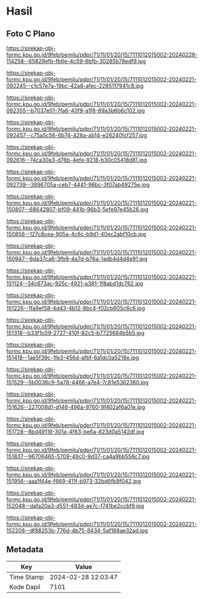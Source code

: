 # Hasil

## Foto C Plano

https://sirekap-obj-formc.kpu.go.id/9feb/pemilu/pdpr/71/11/01/20/15/7111012015002-20240228-114258--65829efb-fb6e-4c59-8bfb-30285b78edf9.jpg

https://sirekap-obj-formc.kpu.go.id/9feb/pemilu/pdpr/71/11/01/20/15/7111012015002-20240221-092245--c1c57e7a-19bc-42a8-afec-2285117941c8.jpg

https://sirekap-obj-formc.kpu.go.id/9feb/pemilu/pdpr/71/11/01/20/15/7111012015002-20240221-092355--b7037e01-7fa6-40f9-a1f8-89a3b6b6c102.jpg

https://sirekap-obj-formc.kpu.go.id/9feb/pemilu/pdpr/71/11/01/20/15/7111012015002-20240221-092457--c75a5c56-6b74-428a-ab14-e26240fcf257.jpg

https://sirekap-obj-formc.kpu.go.id/9feb/pemilu/pdpr/71/11/01/20/15/7111012015002-20240221-092616--74ca30a3-d76b-4efe-9218-b30c05418d81.jpg

https://sirekap-obj-formc.kpu.go.id/9feb/pemilu/pdpr/71/11/01/20/15/7111012015002-20240221-092739--3896705a-ceb7-4441-96bc-3f07ab49275e.jpg

https://sirekap-obj-formc.kpu.go.id/9feb/pemilu/pdpr/71/11/01/20/15/7111012015002-20240221-150807--68642807-bf09-441b-96b3-5efe97e45b26.jpg

https://sirekap-obj-formc.kpu.go.id/9feb/pemilu/pdpr/71/11/01/20/15/7111012015002-20240221-150856--127c8cea-905a-4c6c-b9d1-40ec2abf10cb.jpg

https://sirekap-obj-formc.kpu.go.id/9feb/pemilu/pdpr/71/11/01/20/15/7111012015002-20240221-150947--6da37ca8-3fb9-4a7d-b76a-1adb4d4d4e91.jpg

https://sirekap-obj-formc.kpu.go.id/9feb/pemilu/pdpr/71/11/01/20/15/7111012015002-20240221-151124--34c673ac-925c-4921-a381-1f8abd1dc762.jpg

https://sirekap-obj-formc.kpu.go.id/9feb/pemilu/pdpr/71/11/01/20/15/7111012015002-20240221-151226--1fa9ef58-4d43-4b12-8bc4-f02cb605c6c6.jpg

https://sirekap-obj-formc.kpu.go.id/9feb/pemilu/pdpr/71/11/01/20/15/7111012015002-20240221-151318--b33f1c09-2727-410f-82c5-b7725684b5b5.jpg

https://sirekap-obj-formc.kpu.go.id/9feb/pemilu/pdpr/71/11/01/20/15/7111012015002-20240221-151418--1ae5f39c-1fe3-456d-afbf-6a1dc0a5218e.jpg

https://sirekap-obj-formc.kpu.go.id/9feb/pemilu/pdpr/71/11/01/20/15/7111012015002-20240221-151529--5b0036c9-5a78-4466-a7e4-7c81e5362360.jpg

https://sirekap-obj-formc.kpu.go.id/9feb/pemilu/pdpr/71/11/01/20/15/7111012015002-20240221-151626--227008d1-d146-496a-9760-9f402af6a01e.jpg

https://sirekap-obj-formc.kpu.go.id/9feb/pemilu/pdpr/71/11/01/20/15/7111012015002-20240221-151728--8bd49119-301a-4f83-be6a-823d0a5142df.jpg

https://sirekap-obj-formc.kpu.go.id/9feb/pemilu/pdpr/71/11/01/20/15/7111012015002-20240221-151837--96706465-5709-49c0-9d37-ca4a9bb556c7.jpg

https://sirekap-obj-formc.kpu.go.id/9feb/pemilu/pdpr/71/11/01/20/15/7111012015002-20240221-151956--aaa1f44e-f669-411f-b973-32bd6fb8f042.jpg

https://sirekap-obj-formc.kpu.go.id/9feb/pemilu/pdpr/71/11/01/20/15/7111012015002-20240221-152048--dafa20a3-d551-483d-ae7c-f741be2ccbf9.jpg

https://sirekap-obj-formc.kpu.go.id/9feb/pemilu/pdpr/71/11/01/20/15/7111012015002-20240221-152208--df88253b-776d-4b75-8434-5af188ae32ad.jpg


## Metadata

| Key        | Value               |
| ---------- | ------------------- |
| Time Stamp | 2024-02-28 12:03:47 |
| Kode Dapil | 7101                |



